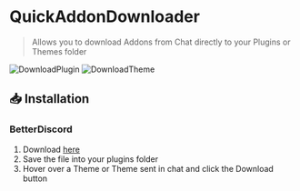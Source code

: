 # QuickAddonDownloader
> Allows you to download Addons from Chat directly to your Plugins or Themes folder

![DownloadPlugin](https://raw.githubusercontent.com/HypedDomi/BetterDiscordStuff/main/Plugins/QuickAddonDownloader/images/DownloadPlugin.png)
![DownloadTheme](https://raw.githubusercontent.com/HypedDomi/BetterDiscordStuff/main/Plugins/QuickAddonDownloader/images/DownloadTheme.png)

## 📥 Installation

### BetterDiscord

1. Download [here](https://hypeddomi.github.io/download/?plugin=QuickAddonDownloader)
2. Save the file into your plugins folder
3. Hover over a Theme or Theme sent in chat and click the Download button
